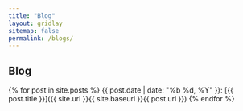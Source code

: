 ```yaml
---
title: "Blog"
layout: gridlay
sitemap: false
permalink: /blogs/
---
```


## Blog

<div class="jumbotron">
{% for post in site.posts %}
{{ post.date | date: "%b %d, %Y" }}: [{{ post.title }}]({{ site.url }}{{ site.baseurl }}{{ post.url }})
{% endfor %}
</div>
